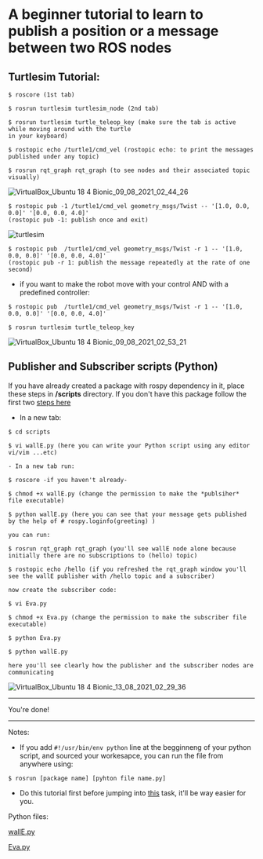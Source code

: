 # A beginner tutorial to learn to publish a position or a message between two ROS nodes  

## Turtlesim Tutorial:
```
$ roscore (1st tab)

$ rosrun turtlesim turtlesim_node (2nd tab)

$ rosrun turtlesim turtle_teleop_key (make sure the tab is active while moving around with the turtle 
in your keyboard) 

$ rostopic echo /turtle1/cmd_vel (rostopic echo: to print the messages published under any topic)

$ rosrun rqt_graph rqt_graph (to see nodes and their associated topic visually)
```
![VirtualBox_Ubuntu 18 4 Bionic_09_08_2021_02_44_26](https://user-images.githubusercontent.com/53378171/129241602-839a1d60-13b0-4486-ac66-7ac82740e7d1.png)

```
$ rostopic pub -1 /turtle1/cmd_vel geometry_msgs/Twist -- '[1.0, 0.0, 0.0]' '[0.0, 0.0, 4.0]' 
(rostopic pub -1: publish once and exit) 
```

![turtlesim](https://user-images.githubusercontent.com/53378171/129241056-ff2ec747-91fb-498c-a569-24e89ea38e16.png)


```
$ rostopic pub  /turtle1/cmd_vel geometry_msgs/Twist -r 1 -- '[1.0, 0.0, 0.0]' '[0.0, 0.0, 4.0]' 
(rostopic pub -r 1: publish the message repeatedly at the rate of one second) 
```

- if you want to make the robot move with your control AND with a predefined controller:
```
$ rostopic pub  /turtle1/cmd_vel geometry_msgs/Twist -r 1 -- '[1.0, 0.0, 0.0]' '[0.0, 0.0, 4.0]' 

$ rosrun turtlesim turtle_teleop_key 
```

![VirtualBox_Ubuntu 18 4 Bionic_09_08_2021_02_53_21](https://user-images.githubusercontent.com/53378171/129241711-6a466112-09a1-4cea-8df4-b3f24a8c8052.png)



## Publisher and Subscriber scripts (Python)
If you have already created a package with rospy dependency in it, place these steps in **/scripts** directory. If you don't have this package follow the first two [steps here](https://github.com/raghdutionn/AI-and-robotics/blob/main/Week%20%239/Publish%20to%20a%20topic%20using%20a%20Python%20script.md)

- In a new tab:
```
$ cd scripts
    
$ vi wallE.py (here you can write your Python script using any editor vi/vim ...etc) 

- In a new tab run:

$ roscore -if you haven't already-

$ chmod +x wallE.py (change the permission to make the *publsiher* file executable)

$ python wallE.py (here you can see that your message gets published by the help of # rospy.loginfo(greeting) )

you can run: 

$ rosrun rqt_graph rqt_graph (you'll see wallE node alone because initially there are no subscriptions to (hello) topic)

$ rostopic echo /hello (if you refreshed the rqt_graph window you'll see the wallE publisher with /hello topic and a subscriber)

now create the subscriber code:

$ vi Eva.py

$ chmod +x Eva.py (change the permission to make the subscriber file executable)

$ python Eva.py 

$ python wallE.py 

here you'll see clearly how the publisher and the subscriber nodes are communicating 
```

![VirtualBox_Ubuntu 18 4 Bionic_13_08_2021_02_29_36](https://user-images.githubusercontent.com/53378171/129284174-b0d00d59-1fa6-48fb-a430-a61d08fc5dad.png)


---

You're done! 

---
Notes: 

- If you add `#!/usr/bin/env python` line at the begginneng of your python script, and sourced your workesapce, you can run the file from anywhere using: 

`$ rosrun [package name] [pyhton file name.py]` 

- Do this tutorial first before jumping into [this](https://github.com/raghdutionn/AI-and-robotics/blob/main/Week%20%239/Publish%20to%20a%20topic%20using%20a%20Python%20script.md) task, it'll be way easier for you.

Python files:

[wallE.py](https://github.com/raghdutionn/AI-and-robotics/blob/main/Week%20%239/wallE.py)

[Eva.py](https://github.com/raghdutionn/AI-and-robotics/blob/main/Week%20%239/Eva.py)



